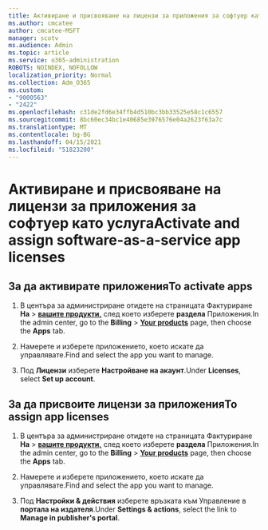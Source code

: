 ```yaml
---
title: Активиране и присвояване на лицензи за приложения за софтуер като услуга
ms.author: cmcatee
author: cmcatee-MSFT
manager: scotv
ms.audience: Admin
ms.topic: article
ms.service: o365-administration
ROBOTS: NOINDEX, NOFOLLOW
localization_priority: Normal
ms.collection: Adm_O365
ms.custom:
- "9000563"
- "2422"
ms.openlocfilehash: c31de2fd6e34ffb4d510bc3bb33525e58c1c6557
ms.sourcegitcommit: 8bc60ec34bc1e40685e3976576e04a2623f63a7c
ms.translationtype: MT
ms.contentlocale: bg-BG
ms.lasthandoff: 04/15/2021
ms.locfileid: "51823200"
---
```

# <a name="activate-and-assign-software-as-a-service-app-licenses"></a><span data-ttu-id="0bd9c-102">Активиране и присвояване на лицензи за приложения за софтуер като услуга</span><span class="sxs-lookup"><span data-stu-id="0bd9c-102">Activate and assign software-as-a-service app licenses</span></span> 

## <a name="to-activate-apps"></a><span data-ttu-id="0bd9c-103">За да активирате приложения</span><span class="sxs-lookup"><span data-stu-id="0bd9c-103">To activate apps</span></span>

1. <span data-ttu-id="0bd9c-104">В центъра за администриране отидете на страницата Фактуриране **На**  >  **[вашите продукти,](https://go.microsoft.com/fwlink/p/?linkid=842054)** след което изберете **раздела** Приложения.</span><span class="sxs-lookup"><span data-stu-id="0bd9c-104">In the admin center, go to the **Billing** > **[Your products](https://go.microsoft.com/fwlink/p/?linkid=842054)** page, then choose the **Apps** tab.</span></span>

2. <span data-ttu-id="0bd9c-105">Намерете и изберете приложението, което искате да управлявате.</span><span class="sxs-lookup"><span data-stu-id="0bd9c-105">Find and select the app you want to manage.</span></span>

3. <span data-ttu-id="0bd9c-106">Под **Лицензи** изберете **Настройване на акаунт**.</span><span class="sxs-lookup"><span data-stu-id="0bd9c-106">Under **Licenses**, select **Set up account**.</span></span>  

## <a name="to-assign-app-licenses"></a><span data-ttu-id="0bd9c-107">За да присвоите лицензи за приложения</span><span class="sxs-lookup"><span data-stu-id="0bd9c-107">To assign app licenses</span></span>

1. <span data-ttu-id="0bd9c-108">В центъра за администриране отидете на страницата Фактуриране **На**  >  **[вашите продукти,](https://go.microsoft.com/fwlink/p/?linkid=842054)** след което изберете **раздела** Приложения.</span><span class="sxs-lookup"><span data-stu-id="0bd9c-108">In the admin center, go to the **Billing** > **[Your products](https://go.microsoft.com/fwlink/p/?linkid=842054)** page, then choose the **Apps** tab.</span></span>

2. <span data-ttu-id="0bd9c-109">Намерете и изберете приложението, което искате да управлявате.</span><span class="sxs-lookup"><span data-stu-id="0bd9c-109">Find and select the app you want to manage.</span></span>  

3. <span data-ttu-id="0bd9c-110">Под **Настройки & действия** изберете връзката към Управление в **портала на издателя**.</span><span class="sxs-lookup"><span data-stu-id="0bd9c-110">Under **Settings & actions**, select the link to **Manage in publisher's portal**.</span></span>